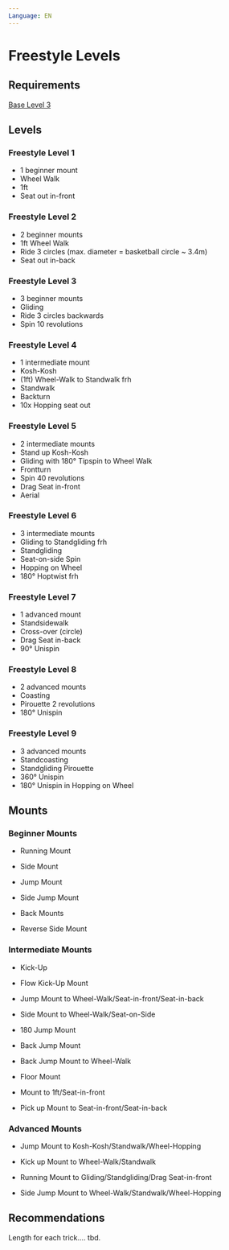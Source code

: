 ```yaml
---
Language: EN
---
```


# Freestyle Levels

## Requirements

[Base Level 3](https://unicycling.org/unicycling/skill-levels/base-levels/#base-level-3 "Base Levels")

## Levels

### Freestyle Level 1

- 1 beginner mount
- Wheel Walk
- 1ft
- Seat out in-front

### Freestyle Level 2

- 2 beginner mounts
- 1ft Wheel Walk
- Ride 3 circles (max. diameter = basketball circle ~ 3.4m)
- Seat out in-back

### Freestyle Level 3

- 3 beginner mounts
- Gliding
- Ride 3 circles backwards
- Spin 10 revolutions

### Freestyle Level 4

- 1 intermediate mount
- Kosh-Kosh
- (1ft) Wheel-Walk to Standwalk frh
- Standwalk
- Backturn
- 10x Hopping seat out

### Freestyle Level 5

- 2 intermediate mounts
- Stand up Kosh-Kosh
- Gliding with 180° Tipspin to Wheel Walk
- Frontturn
- Spin 40 revolutions
- Drag Seat in-front
- Aerial

### Freestyle Level 6

- 3 intermediate mounts
- Gliding to Standgliding frh
- Standgliding
- Seat-on-side Spin
- Hopping on Wheel
- 180° Hoptwist frh

### Freestyle Level 7

- 1 advanced mount
- Standsidewalk
- Cross-over (circle)
- Drag Seat in-back
- 90° Unispin

### Freestyle Level 8

- 2 advanced mounts
- Coasting
- Pirouette 2 revolutions
- 180° Unispin

### Freestyle Level 9

- 3 advanced mounts
- Standcoasting
- Standgliding Pirouette
- 360° Unispin
- 180° Unispin in Hopping on Wheel

## Mounts

### Beginner Mounts

- Running Mount
    
- Side Mount
    
- Jump Mount
    
- Side Jump Mount
    
- Back Mounts
    
- Reverse Side Mount
    

### Intermediate Mounts

- Kick-Up
    
- Flow Kick-Up Mount
    
- Jump Mount to Wheel-Walk/Seat-in-front/Seat-in-back
    
- Side Mount to Wheel-Walk/Seat-on-Side
    
- 180 Jump Mount
    
- Back Jump Mount
    
- Back Jump Mount to Wheel-Walk
    
- Floor Mount
    
- Mount to 1ft/Seat-in-front
    
- Pick up Mount to Seat-in-front/Seat-in-back
    

### Advanced Mounts

- Jump Mount to Kosh-Kosh/Standwalk/Wheel-Hopping
    
- Kick up Mount to Wheel-Walk/Standwalk
    
- Running Mount to Gliding/Standgliding/Drag Seat-in-front
    
- Side Jump Mount to Wheel-Walk/Standwalk/Wheel-Hopping
    

## Recommendations

Length for each trick…. tbd.